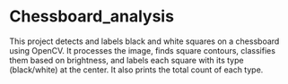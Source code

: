 # Chessboard_analysis
This project detects and labels black and white squares on a chessboard using OpenCV. It processes the image, finds square contours, classifies them based on brightness, and labels each square with its type (black/white) at the center. It also prints the total count of each type.
